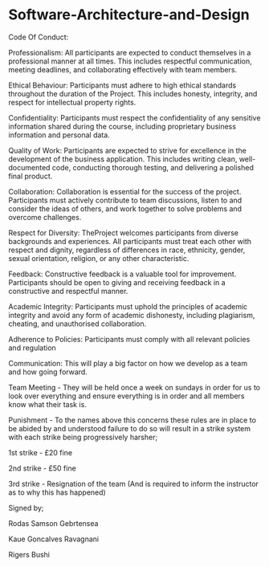 # Software-Architecture-and-Design

Code Of Conduct:

Professionalism: All participants are expected to conduct themselves in a professional manner at all times. This includes respectful communication, meeting deadlines, and collaborating effectively with team members.

Ethical Behaviour: Participants must adhere to high ethical standards throughout the duration of the Project. This includes honesty, integrity, and respect for intellectual property rights.

Confidentiality: Participants must respect the confidentiality of any sensitive information shared during the course, including proprietary business information and personal data.

Quality of Work: Participants are expected to strive for excellence in the development of the business application. This includes writing clean, well-documented code, conducting thorough testing, and delivering a polished final product.

Collaboration: Collaboration is essential for the success of the project. Participants must actively contribute to team discussions, listen to and consider the ideas of others, and work together to solve problems and overcome challenges.

Respect for Diversity: TheProject welcomes participants from diverse backgrounds and experiences. All participants must treat each other with respect and dignity, regardless of differences in race, ethnicity, gender, sexual orientation, religion, or any other characteristic.

Feedback: Constructive feedback is a valuable tool for improvement. Participants should be open to giving and receiving feedback in a constructive and respectful manner.

Academic Integrity: Participants must uphold the principles of academic integrity and avoid any form of academic dishonesty, including plagiarism, cheating, and unauthorised collaboration.

Adherence to Policies: Participants must comply with all relevant policies and regulation

Communication: This will play a big factor on how we develop as a team and how going forward.

Team Meeting - They will be held once a week on sundays in order for us to look over everything and ensure everything is in order and all members know what their task is.

Punishment - To the names above this concerns these rules are in place to be abided by and understood failure to do so will result in a strike system with each strike being progressively harsher;

1st strike - £20 fine

2nd strike - £50 fine

3rd strike - Resignation of the team (And is required to inform the instructor as to why this has happened)

Signed by;

Rodas Samson Gebrtensea

Kaue Goncalves Ravagnani

Rigers Bushi
